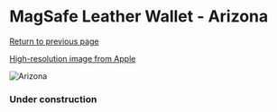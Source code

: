 # MagSafe Leather Wallet - Arizona

[Return to previous page](/wallet)

[High-resolution image from Apple](https://store.storeimages.cdn-apple.com/8756/as-images.apple.com/is/MK0E3?wid=4500&hei=4500&fmt=png)

<div style="width: 384px"><img src="/everysource/MK0E3.png" alt="Arizona"></div>

### Under construction
